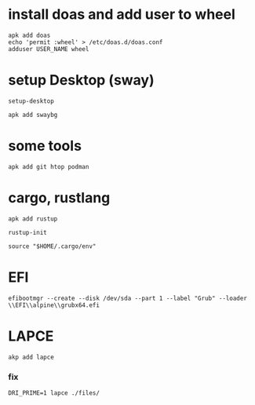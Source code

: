 
# install doas and add user to wheel
```
apk add doas 
echo 'permit :wheel' > /etc/doas.d/doas.conf 
adduser USER_NAME wheel
```

# setup Desktop (sway)
```
setup-desktop
```
```
apk add swaybg
```


# some tools
```
apk add git htop podman
```

# cargo, rustlang
```
apk add rustup
```
```
rustup-init
```
```
source "$HOME/.cargo/env"
```

# EFI
```
efibootmgr --create --disk /dev/sda --part 1 --label "Grub" --loader \\EFI\\alpine\\grubx64.efi 
```

# LAPCE
```
akp add lapce
```
### fix
```
DRI_PRIME=1 lapce ./files/
```
